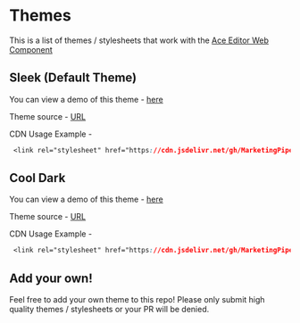 # Themes

This is a list of themes / stylesheets that work with the [Ace Editor Web Component](https://github.com/MarketingPipeline/Ace-Editor-Web-Component/)


## Sleek (Default Theme)


You can view a demo of this theme - [here](https://marketingpipeline.github.io/Ace-Editor-Web-Component/demo.html?preview_theme&theme=sleek&theme_name=Sleek)

Theme source - [URL](https://github.com/MarketingPipeline/Ace-Editor-Web-Component/tree/main/themes/sleek)

CDN Usage Example - 
```css
 <link rel="stylesheet" href="https://cdn.jsdelivr.net/gh/MarketingPipeline/Ace-Editor-Web-Component@latest/themes/default/ace-editor-wc.min.css">
``` 


## Cool Dark


You can view a demo of this theme - [here](https://marketingpipeline.github.io/Ace-Editor-Web-Component/demo.html?preview_theme&theme=cool_dark&theme_name=Cool%20Dark)

Theme source - [URL](https://github.com/MarketingPipeline/Ace-Editor-Web-Component/tree/main/themes/cool-dark)

CDN Usage Example - 
```css
 <link rel="stylesheet" href="https://cdn.jsdelivr.net/gh/MarketingPipeline/Ace-Editor-Web-Component@latest/themes/cool_dark/ace-editor-wc.min.css">
``` 


## Add your own! 

Feel free to add your own theme to this repo! Please only submit high quality themes / stylesheets or your PR will be denied.


<!---- How to make a preview URL query https://marketingpipeline.github.io/Ace-Editor-Web-Component/demo.html?preview_theme&theme=THEME PATH&theme_name=Theme Name ---> 
